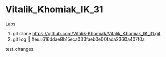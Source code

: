 # Vitalik_Khomiak_IK_31
Labs

1. git clone https://github.com/Vitalik-Khomiak/Vitalik_Khomiak_IK_31.git
2. git log     || Хеш:616ddae8b15eca033faeb0e00fada2360a407f0a

test_changes